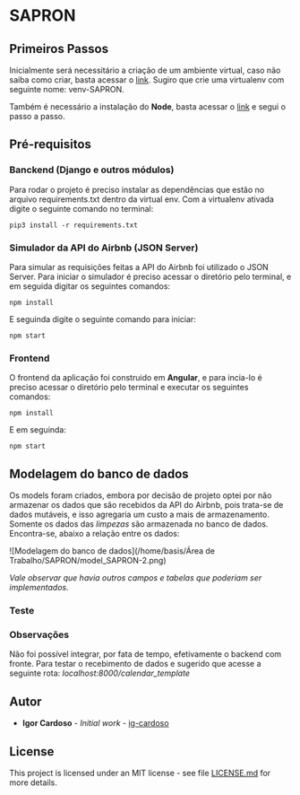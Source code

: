 # SAPRON

## Primeiros Passos

Inicialmente será necessitário a criação de um ambiente virtual, caso não saiba como criar, basta acessar o [link](https://www.treinaweb.com.br/blog/criando-ambientes-virtuais-para-projetos-python-com-o-virtualenv). Sugiro que crie uma virtualenv com seguinte nome: venv-SAPRON.

Também é necessário a instalação do **Node**, basta acessar o [link](https://nodejs.org/pt-br/download/package-manager/) e segui o passo a passo.  

## Pré-requisitos

### Banckend (Django e outros módulos)

Para rodar o projeto é preciso instalar as dependências que estão no arquivo requirements.txt dentro da virtual env. Com a virtualenv ativada digite o seguinte comando no terminal:

```
pip3 install -r requirements.txt
```



### Simulador da API do Airbnb (JSON Server)

Para simular as requisições feitas a API do Airbnb foi utilizado o JSON Server. Para iniciar o simulador é preciso acessar o diretório pelo terminal, e em seguida digitar os seguintes comandos:

```
npm install
```
E seguinda digite o seguinte comando para iniciar:

```
npm start
```

### Frontend

O frontend da aplicação foi construido em **Angular**, e para incia-lo é preciso acessar o diretório pelo terminal e executar os seguintes comandos:

```
npm install
```

 E em seguinda:

```
npm start
```

## Modelagem do banco de dados

Os models foram criados, embora por decisão de projeto optei por não armazenar os dados que são recebidos da API do Airbnb, pois trata-se de dados mutáveis, e isso agregaria um custo a mais de armazenamento. Somente os dados das  *limpezas* são armazenada no banco de dados. Encontra-se, abaixo a relação entre os dados: 



![Modelagem do banco de dados](/home/basis/Área de Trabalho/SAPRON/model_SAPRON-2.png)



*Vale observar que havia outros campos e tabelas que poderiam ser implementados.*

### Teste



### Observações

Não foi possível integrar, por fata de tempo, efetivamente o backend com fronte. Para testar o recebimento de dados e sugerido que acesse a seguinte rota: *localhost:8000/calendar_template*

## Autor

* **Igor Cardoso** - *Initial work* - [ig-cardoso](https://github.com/ig-cardoso)

## License

This project is licensed under an MIT license - see file [LICENSE.md](LICENSE.md) for more details.


